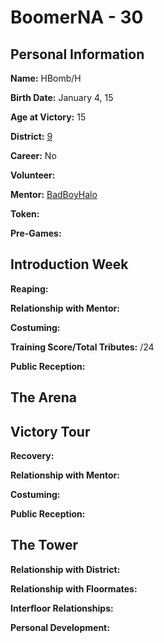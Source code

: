 # BoomerNA - 30

## Personal Information
**Name:** HBomb/H

**Birth Date:** January 4, 15

**Age at Victory:** 15

**District:** [9](../../Worldbuilding/Districts/district9.md)

**Career:** No

**Volunteer:** 

**Mentor:** [BadBoyHalo](../floor2/BadBoyHalo.md)

**Token:** 

**Pre-Games:** 

## Introduction Week
**Reaping:**

**Relationship with Mentor:**

**Costuming:** 

**Training Score/Total Tributes:** /24

**Public Reception:** 

## The Arena 

## Victory Tour
**Recovery:** 

**Relationship with Mentor:**

**Costuming:** 

**Public Reception:** 

## The Tower
**Relationship with District:**

**Relationship with Floormates:** 

**Interfloor Relationships:** 

**Personal Development:**